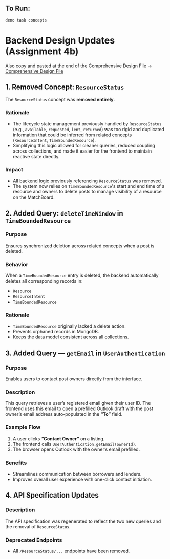 ## To Run:
```
deno task concepts
```
# Backend Design Updates (Assignment 4b)
Also copy and pasted at the end of the Comprehensive Design File -> [Comprehensive Design File](design/concepts/Comprehensive%20Design%20File.md)

## 1. Removed Concept: `ResourceStatus`
The `ResourceStatus` concept was **removed entirely**.

### Rationale
- The lifecycle state management previously handled by `ResourceStatus` (e.g., `available`, `requested`, `lent`, `returned`) was too rigid and duplicated information that could be inferred from related concepts (`ResourceIntent`, `TimeBoundedResource`).
- Simplifying this logic allowed for cleaner queries, reduced coupling across collections, and made it easier for the frontend to maintain reactive state directly.

### Impact
- All backend logic previously referencing `ResourceStatus` was removed.
- The system now relies on `TimeBoundedResource`'s start and end time of a resource and owners to delete posts to manage visibility of a resource on the MatchBoard.


## 2. Added Query: `deleteTimeWindow` in `TimeBoundedResource`
### Purpose
Ensures synchronized deletion across related concepts when a post is deleted.

### Behavior
When a `TimeBoundedResource` entry is deleted, the backend automatically deletes all corresponding records in:
- `Resource`
- `ResourceIntent`
- `TimeBoundedResource`

### Rationale
- `TimeBoundedResource` originally lacked a delete action.
- Prevents orphaned records in MongoDB.
- Keeps the data model consistent across all collections.


## 3. Added Query — `getEmail` in `UserAuthentication`

### **Purpose**
Enables users to contact post owners directly from the interface.

### **Description**
This query retrieves a user’s registered email given their user ID.
The frontend uses this email to open a prefilled Outlook draft with the post owner’s email address auto-populated in the **“To”** field.

### **Example Flow**
1. A user clicks **“Contact Owner”** on a listing.
2. The frontend calls `UserAuthentication.getEmail(ownerId)`.
3. The browser opens Outlook with the owner’s email prefilled.

### **Benefits**
- Streamlines communication between borrowers and lenders.
- Improves overall user experience with one-click contact initiation.


## 4. API Specification Updates

### **Description**
The API specification was regenerated to reflect the two new queries and the removal of `ResourceStatus`.

### **Deprecated Endpoints**
- All `/ResourceStatus/...` endpoints have been removed.
